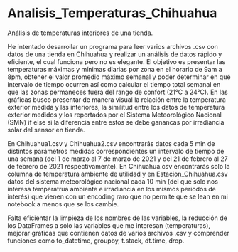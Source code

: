 # Analisis_Temperaturas_Chihuahua
Análisis de temperaturas interiores de una tienda.

He intentado desarrollar un programa para leer varios archivos .csv con datos de una tienda en Chihuahua y realizar un análisis de datos rápido y eficiente, el cual funciona pero no es elegante. El objetivo es presentar las temperaturas máximas y mínimas diarias por zona en el horario de 9am a 8pm, obtener el valor promedio máximo semanal y poder determinar en qué intervalo de tiempo ocurren así como calcular el tiempo total semanal en que las zonas permaneces fuera del rango de confort (21°C a 24°C). En las gráficas busco presentar de manera visual la relación entre la temperatura exterior medida y las interiores, la similitud entre los datos de temperatura exterior medidos y los reportados por el Sistema Meteorológico Nacional (SMN) if else si la diferencia entre estos se debe ganancas por irradiancia solar del sensor en tienda.

En Chihuahua1.csv y Chihuahua2.csv encontrarás datos cada 5 min de distintos parámetros medidas correspondientes un intervalo de tiempo de una semana (del 1 de marzo al 7 de marzo de 2021 y del 21 de febrero al 27 de febrero de 2021 respectivamente). En Chihuahua.csv encontrarás solo la columna de temperatura ambiente de utilidad y en Estacion_Chihuahua.csv datos del sistema meteorológico nacional cada 10 min (del que solo nos interesa temperatrua ambiente e irradiancia en los mismos periodos de interés) que vienen con un encoding raro que no permite que se lean en mi notebook a menos que se los cambie. 

Falta eficientar la limpieza de los nombres de las variables, la reducción de los DataFrames a solo las variables que me interesan (temperaturas), mejorar gráficas que contienen datos de varios archivos .csv y comprender funciones como to_datetime, groupby, t.stack, dt.time, drop.

